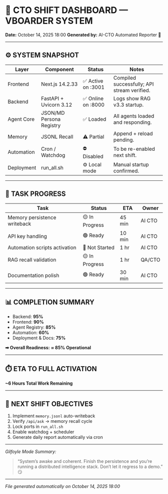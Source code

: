 # 🧠 CTO SHIFT DASHBOARD — VBOARDER SYSTEM

**Date:** October 14, 2025 18:00
**Generated by:** AI-CTO Automated Reporter 🤖

---

## ⚙️ SYSTEM SNAPSHOT

| Layer      | Component                | Status             | Notes                                       |
| ---------- | ------------------------ | ------------------ | ------------------------------------------- |
| Frontend   | Next.js 14.2.33          | ✅ Active on :3001 | Compiled successfully; API stream verified. |
| Backend    | FastAPI + Uvicorn 3.12   | ✅ Online on :8000 | Logs show RAG v3.3 startup.                 |
| Agent Core | JSON/MD Persona Registry | ✅ Loaded          | All agents loaded and responding.           |
| Memory     | JSONL Recall             | ⚠️ Partial         | Append + reload pending.                    |
| Automation | Cron / Watchdog          | ⛔ Disabled        | To be re-enabled next shift.                |
| Deployment | run_all.sh               | ⚙️ Local mode      | Manual startup confirmed.                   |

---

## 🧩 TASK PROGRESS

| Task                          | Status         | ETA    | Owner  |
| ----------------------------- | -------------- | ------ | ------ |
| Memory persistence writeback  | 🟡 In Progress | 45 min | AI CTO |
| API key handling              | 🟢 Ready       | 10 min | AI CTO |
| Automation scripts activation | 🔴 Not Started | 1 hr   | AI CTO |
| RAG recall validation         | 🟡 In Progress | 1 hr   | QA/CTO |
| Documentation polish          | 🟢 Ready       | 30 min | AI CTO |

---

## 📊 COMPLETION SUMMARY

- Backend: **95%**
- Frontend: **90%**
- Agent Registry: **85%**
- Automation: **60%**
- Deployment & Docs: **75%**

**➡ Overall Readiness:** **≈ 85% Operational**

---

## ⏱️ ETA TO FULL ACTIVATION

**~6 Hours Total Work Remaining**

---

## 🔧 NEXT SHIFT OBJECTIVES

1. Implement `memory.jsonl` auto-writeback
2. Verify `/api/ask` → memory recall cycle
3. Lock ports in `run_all.sh`
4. Enable watchdog + scheduler
5. Generate daily report automatically via cron

---

_Gilfoyle Mode Summary:_

> “System’s awake and coherent. Finish the persistence and you’re running a distributed intelligence stack. Don’t let it regress to a demo.” 😏

---

_File generated automatically on October 14, 2025 18:00_
